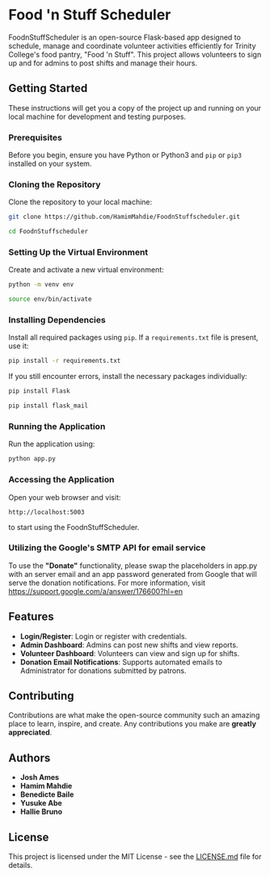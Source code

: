 # Food 'n Stuff Scheduler

FoodnStuffScheduler is an open-source Flask-based app designed to schedule, manage and coordinate volunteer activities efficiently for Trinity College's food pantry, "Food 'n Stuff". This project allows volunteers to sign up and for admins to post shifts and manage their hours.

## Getting Started

These instructions will get you a copy of the project up and running on your local machine for development and testing purposes.

### Prerequisites

Before you begin, ensure you have Python or Python3 and `pip` or `pip3` installed on your system. 

### Cloning the Repository

Clone the repository to your local machine:

```bash
git clone https://github.com/HamimMahdie/FoodnStuffscheduler.git
```
```bash
cd FoodnStuffscheduler
```

### Setting Up the Virtual Environment

Create and activate a new virtual environment:

```bash
python -m venv env
```
```bash
source env/bin/activate
```

### Installing Dependencies

Install all required packages using `pip`. If a `requirements.txt` file is present, use it:

```bash
pip install -r requirements.txt
```

If you still encounter errors, install the necessary packages individually:

```bash
pip install Flask
```
```bash
pip install flask_mail
```

### Running the Application

Run the application using:

```bash
python app.py
```

### Accessing the Application

Open your web browser and visit:

```
http://localhost:5003
```

to start using the FoodnStuffScheduler.

### Utilizing the Google's SMTP API for email service

To use the **"Donate"** functionality, please swap the placeholders in app.py with an server email and an app password generated from Google that will serve the donation notifications. For more information, visit https://support.google.com/a/answer/176600?hl=en

## Features

- **Login/Register**: Login or register with credentials.
- **Admin Dashboard**: Admins can post new shifts and view reports.
- **Volunteer Dashboard**: Volunteers can view and sign up for shifts.
- **Donation Email Notifications**: Supports automated emails to Administrator for donations submitted by patrons.

## Contributing

Contributions are what make the open-source community such an amazing place to learn, inspire, and create. Any contributions you make are **greatly appreciated**.

## Authors
- **Josh Ames** 
- **Hamim Mahdie** 
- **Benedicte Baile** 
- **Yusuke Abe** 
- **Hallie Bruno** 

## License

This project is licensed under the MIT License - see the [LICENSE.md](LICENSE.md) file for details.

